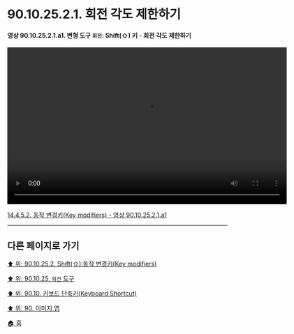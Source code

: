 # 90.10.25.2.1. 회전 각도 제한하기

<a id="90-10-25-02-01-a1"></a>

#### 영상 90.10.25.2.1.a1. 변형 도구 `회전`: Shift(⇧) 키 - 회전 각도 제한하기
<video controls="controls" width="640" height="360" src="https://github.com/wonder13662/gimp/assets/15767104/f74f3662-3591-4ecf-af54-3e354f45e464"></video>

[14.4.5.2. 동작 변경키(Key modifiers) - 영상 90.10.25.2.1.a1](./14-04-05-02-key_modifiers.md#90-10-25-02-01-a1)

***

## 다른 페이지로 가기

[⬆️ 위: 90.10.25.2. Shift(⇧):동작 변경키(Key modifiers)](./90-10-25-02-00-key_modifier-ctrl.md)

[⬆️ 위: 90.10.25. `회전` 도구](./90-10-25-00-rotate.md)

[⬆️ 위: 90.10. 키보드 단축키(Keyboard Shortcut)](./90-10-00-keyboard_shortcut.md)

[⬆️ 위: 90. 이미지 맵](./90-00-image-map.md)

[🏠 홈](./00-home.md)